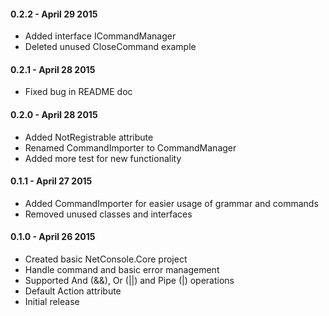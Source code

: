 #### 0.2.2 - April 29 2015
* Added interface ICommandManager
* Deleted unused CloseCommand example

#### 0.2.1 - April 28 2015
* Fixed bug in README doc

#### 0.2.0 - April 28 2015
* Added NotRegistrable attribute
* Renamed CommandImporter to CommandManager
* Added more test for new functionality

#### 0.1.1 - April 27 2015
* Added CommandImporter for easier usage of grammar and commands
* Removed unused classes and interfaces

#### 0.1.0 - April 26 2015
* Created basic NetConsole.Core project
* Handle command and basic error management
* Supported And (&&), Or (||) and Pipe (|) operations
* Default Action attribute
* Initial release
